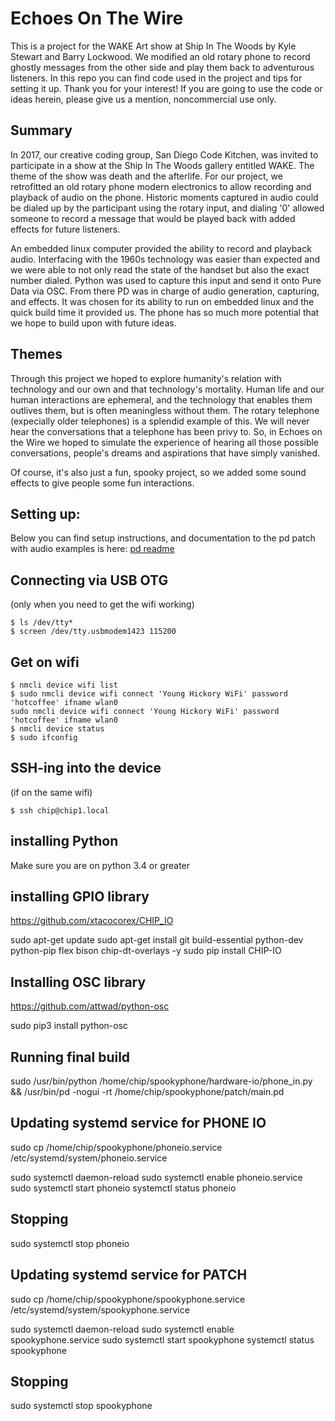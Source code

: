# Echoes On The Wire

This is a project for the WAKE Art show at Ship In The Woods by Kyle Stewart and Barry Lockwood. We modified an old rotary phone to record ghostly messages from the other side and play them back to adventurous listeners. In this repo you can find code used in the project and tips for setting it up. Thank you for your interest! If you are going to use the code or ideas herein, please give us a mention, noncommercial use only.

## Summary

In 2017, our creative coding group, San Diego Code Kitchen, was invited to participate in a show at the Ship In The Woods gallery entitled WAKE. The theme of the show was death and the afterlife. For our project, we retrofitted an old rotary phone modern electronics to allow recording and playback of audio on the phone. Historic moments captured in audio could be dialed up by the participant using the rotary input, and dialing '0' allowed someone to record a message that would be played back with added effects for future listeners. 

An embedded linux computer provided the ability to record and playback audio. Interfacing with the 1960s technology was easier than expected and we were able to not only read the state of the handset but also the exact number dialed. Python was used to capture this input and send it onto Pure Data via OSC. From there PD was in charge of audio generation, capturing, and effects. It was chosen for its ability to run on embedded linux and the quick build time it provided us. The phone has so much more potential that we hope to build upon with future ideas.

## Themes

Through this project we hoped to explore humanity's relation with technology and our own and that technology's mortality. Human life and our human interactions are ephemeral, and the technology that enables them outlives them, but is often meaningless without them. The rotary telephone (expecially older telephones) is a splendid example of this. We will never hear the conversations that a telephone has been privy to. So, in Echoes on the Wire we hoped to simulate the experience of hearing all those possible conversations, people's dreams and aspirations that have simply vanished. 

Of course, it's also just a fun, spooky project, so we added some sound effects to give people some fun interactions.

## Setting up:

Below you can find setup instructions, and documentation to the pd patch with audio examples is here: [pd readme](./patch/README.md)

## Connecting via USB OTG
(only when you need to get the wifi working)

    $ ls /dev/tty*
    $ screen /dev/tty.usbmodem1423 115200

## Get on wifi

    $ nmcli device wifi list
    $ sudo nmcli device wifi connect 'Young Hickory WiFi' password 'hotcoffee' ifname wlan0
    sudo nmcli device wifi connect 'Young Hickory WiFi' password 'hotcoffee' ifname wlan0
    $ nmcli device status
    $ sudo ifconfig

## SSH-ing into the device
(if on the same wifi)

    $ ssh chip@chip1.local


## installing Python
Make sure you are on python 3.4 or greater


## installing GPIO library
https://github.com/xtacocorex/CHIP_IO

sudo apt-get update
sudo apt-get install git build-essential python-dev python-pip flex bison chip-dt-overlays -y
sudo pip install CHIP-IO

## Installing OSC library
https://github.com/attwad/python-osc

sudo pip3 install python-osc


## Running final build

sudo /usr/bin/python /home/chip/spookyphone/hardware-io/phone_in.py && /usr/bin/pd -nogui -rt /home/chip/spookyphone/patch/main.pd


## Updating systemd service for PHONE IO

sudo cp /home/chip/spookyphone/phoneio.service /etc/systemd/system/phoneio.service

sudo systemctl daemon-reload
sudo systemctl enable phoneio.service
sudo systemctl start phoneio
systemctl status phoneio

## Stopping
sudo systemctl stop phoneio


## Updating systemd service for PATCH

sudo cp /home/chip/spookyphone/spookyphone.service /etc/systemd/system/spookyphone.service

sudo systemctl daemon-reload
sudo systemctl enable spookyphone.service
sudo systemctl start spookyphone
systemctl status spookyphone


## Stopping
sudo systemctl stop spookyphone
